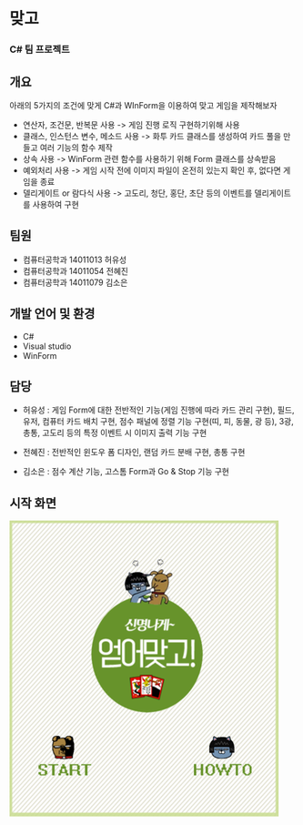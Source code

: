 # 맞고

### C# 팀 프로젝트

## 개요
아래의 5가지의 조건에 맞게 C#과 WInForm을 이용하여 맞고 게임을 제작해보자

* 연산자, 조건문, 반복문 사용 -> 게임 진행 로직 구현하기위해 사용
* 클래스, 인스턴스 변수, 메소드 사용 -> 화투 카드 클래스를 생성하여 카드 풀을 만들고 여러 기능의 함수 제작
* 상속 사용 -> WinForm 관련 함수를 사용하기 위해 Form 클래스를 상속받음
* 예외처리 사용 -> 게임 시작 전에 이미지 파일이 온전히 있는지 확인 후, 없다면 게임을 종료
* 델리게이트 or 람다식 사용 -> 고도리, 청단, 홍단, 초단 등의 이벤트를 델리게이트를 사용하여 구현

## 팀원
* 컴퓨터공학과 14011013 허유성
* 컴퓨터공학과 14011054 전혜진
* 컴퓨터공학과 14011079 김소은

## 개발 언어 및 환경
* C#
* Visual studio
* WinForm

## 담당
* 허유성 : 게임 Form에 대한 전반적인 기능(게임 진행에 따라 카드 관리 구현), 필드, 유저, 컴퓨터 카드 배치 구현, 점수 패널에 정렬 기능 구현(띠, 피, 동물, 광 등), 3광, 총통, 고도리 등의 특정 이벤트 시 이미지 출력 기능 구현

* 전혜진 : 전반적인 윈도우 폼 디자인, 랜덤 카드 분배 구현, 총통 구현

* 김소은 : 점수 계산 기능, 고스톰 Form과 Go & Stop 기능 구현

## 시작 화면
![Start](./Image/Start.png)
